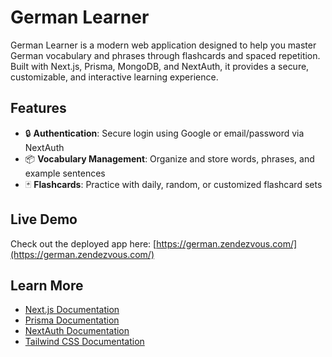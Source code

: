 # German Learner

German Learner is a modern web application designed to help you master German vocabulary and phrases through flashcards and spaced repetition. Built with Next.js, Prisma, MongoDB, and NextAuth, it provides a secure, customizable, and interactive learning experience.

## Features

- 🔒 **Authentication**: Secure login using Google or email/password via NextAuth  
- 📦 **Vocabulary Management**: Organize and store words, phrases, and example sentences  
- 🃏 **Flashcards**: Practice with daily, random, or customized flashcard sets  

## Live Demo

Check out the deployed app here: [https://german.zendezvous.com/](https://german.zendezvous.com/)

## Learn More

- [Next.js Documentation](https://nextjs.org/docs)  
- [Prisma Documentation](https://www.prisma.io/docs/)  
- [NextAuth Documentation](https://next-auth.js.org/)  
- [Tailwind CSS Documentation](https://tailwindcss.com/)  
